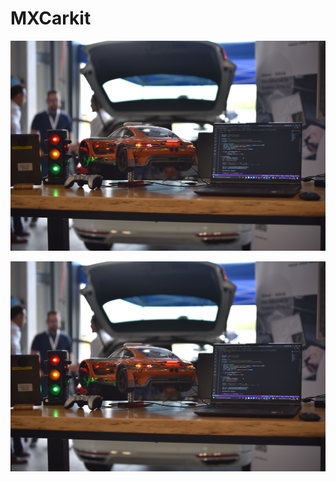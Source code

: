 # MXCarkit

![My Image](images/mxcarkit_setup.jpeg)

  
<img src="images/mxcarkit_setup.jpeg" title="MXCarkit" width="600">

